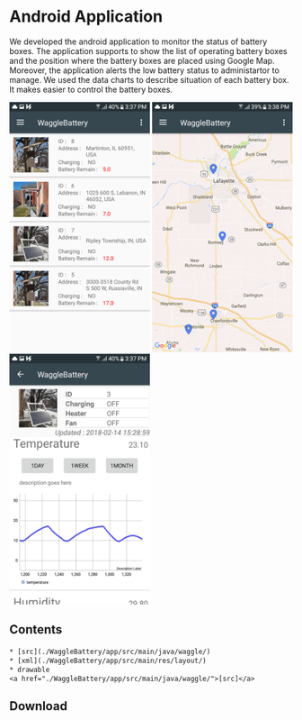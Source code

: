 # Android Application

We developed the android application to monitor the status of battery boxes. The application supports to show the list of operating battery boxes and the position where the battery boxes are placed using Google Map. Moreover, the application alerts the low battery status to administartor to manage. We used the data charts to describe situation of each battery box. It makes easier to control the battery boxes.

<img src="./App_Image/app_list.png" width="250px" height="auto"></img>
<img src="./App_Image/app_map.png" width="250px" height="auto"></img>
<img src="./App_Image/app_details.png" width="250px" height="auto"></img>

## Contents
	* [src](./WaggleBattery/app/src/main/java/waggle/)
	* [xml](./WaggleBattery/app/src/main/res/layout/)
	* drawable
	<a href="./WaggleBattery/app/src/main/java/waggle/">[src]</a>

## Download
